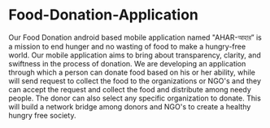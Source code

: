 # Food-Donation-Application
Our Food Donation android based mobile application named "AHAR-আহার” is a mission to end hunger and no wasting of food to make a hungry-free world. Our mobile application aims to bring about transparency, clarity, and swiftness in the process of donation. We are developing an application through which a person can donate food based on his or her ability, while will send request to collect the food to the organizations or NGO's and they can accept the request and collect the food and distribute among needy people. The donor can also select any specific organization to donate. This will build a network bridge among donors and NGO's to create a healthy hungry free society.
